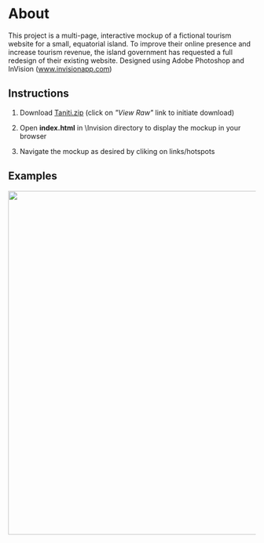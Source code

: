 # About
This project is a multi-page, interactive mockup of a fictional tourism website for a small, equatorial island. To improve their online presence and increase tourism revenue, the island government has requested a full redesign of their existing website. Designed using Adobe Photoshop and InVision (www.invisionapp.com)


## Instructions

  1. Download [Taniti.zip](Taniti.zip) (click on *"View Raw"* link to initiate download)
 
  2. Open **index.html** in \Invision directory to display the mockup in your browser
  
  3. Navigate the mockup as desired by cliking on links/hotspots
  
## Examples

<img src="screen-recording.gif" width="1400" height="700" />
